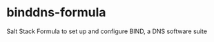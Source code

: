 binddns-formula
===============

Salt Stack Formula to set up and configure BIND, a DNS software suite
